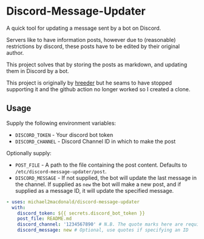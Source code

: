 # Discord-Message-Updater
A quick tool for updating a message sent by a bot on Discord.

Servers like to have information posts, however due to (reasonable) restrictions by
discord, these posts have to be edited by their original author.

This project solves that by storing the posts as markdown, and updating them in
Discord by a bot.

This project is originally by [hreeder](https://github.com/hreeder/) but he seams to have stopped supporting it and the github action no longer worked so I created a clone.

## Usage

Supply the following environment variables:
* `DISCORD_TOKEN` - Your discord bot token
* `DISCORD_CHANNEL` - Discord Channel ID in which to make the post

Optionally supply:
* `POST_FILE` - A path to the file containing the post content. Defaults to
  `/etc/discord-message-updater/post`.
* `DISCORD_MESSAGE` - If not supplied, the bot will update the last message in the
  channel. If supplied as `new` the bot will make a new post, and if supplied as a
  message ID, it will update the specified message.

```yaml
- uses: michael2macdonald/discord-message-updater
  with:
    discord_token: ${{ secrets.discord_bot_token }}
    post_file: README.md
    discord_channel: '1234567890' # N.B. The quote marks here are required
    discord_message: new # Optional, use quotes if specifying an ID
```
